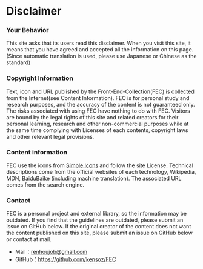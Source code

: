 # Disclaimer

### Your Behavior

This site asks that its users read this disclaimer. When you visit this  site, it means that you have agreed and accepted all the information on  this page. (Since automatic translation is used, please use Japanese or  Chinese as the standard)



### Copyright Information

Text, icon and URL published by the Front-End-Collection(FEC) is collected  from the Internet(see Content Information). FEC is for personal study  and research purposes, and the accuracy of the content is not guaranteed only. The risks associated with using FEC have nothing to do with FEC.  Visitors are bound by the legal rights of this site and related creators for their personal learning, research and other non-commercial purposes while at the same time complying with Licenses of  each contents,  copyright laws and other relevant legal provisions. 



### Content information

FEC use the icons from [Simple Icons](https://simpleicons.org) and follow the site License. Technical descriptions come from the official websites of each technology, Wikipedia, MDN, BaiduBaike (including machine translation). The associated URL comes from the search engine.



### Contact

FEC is a personal project and external library, so the information may be  outdated. If you find that the guidelines are outdated, please submit an issue on GitHub below. If the original creator of the content does not  want the content published on this site, please submit an issue on  GitHub below or contact at mail.

- Mail：renhoujob@gmail.com
- GitHub：https://github.com/kensoz/FEC